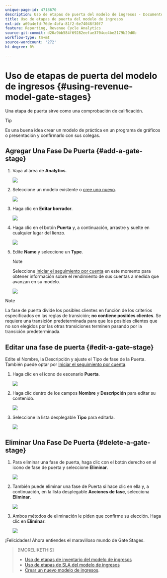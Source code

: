 ```yaml
---
unique-page-id: 4718670
description: Uso de etapas de puerta del modelo de ingresos - Documentos de Marketo - Documentación del producto
title: Uso de etapas de puerta del modelo de ingresos
exl-id: a69a4efd-76de-4bfa-81f2-6e74048f30f7
feature: Reporting, Revenue Cycle Analytics
source-git-commit: d20a9bb584f69282eefae3704ce4be2179b29d0b
workflow-type: tm+mt
source-wordcount: '272'
ht-degree: 0%

---
```


# Uso de etapas de puerta del modelo de ingresos {#using-revenue-model-gate-stages}

Una etapa de puerta sirve como una comprobación de calificación.

>[!TIP]
>
>Es una buena idea crear un modelo de práctica en un programa de gráficos o presentación y confirmarlo con sus colegas.

## Agregar Una Fase De Puerta {#add-a-gate-stage}

1. Vaya al área de **Analytics**.

   ![](assets/image2015-4-27-23-3a27-3a43.png)

1. Seleccione un modelo existente o [cree uno nuevo](/help/marketo/product-docs/reporting/revenue-cycle-analytics/revenue-cycle-models/create-a-new-revenue-model.md).

   ![](assets/image2015-4-27-15-3a6-3a30.png)

1. Haga clic en **Editar borrador**.

   ![](assets/image2015-4-27-12-3a10-3a49.png)

1. Haga clic en el botón **Puerta** y, a continuación, arrastre y suelte en cualquier lugar del lienzo.

   ![](assets/image2015-4-27-16-3a54-3a19.png)

1. Edite **Name** y seleccione un **Type**.

   >[!NOTE]
   >
   >Seleccione [Iniciar el seguimiento por cuenta](/help/marketo/product-docs/reporting/revenue-cycle-analytics/revenue-cycle-models/start-tracking-by-account-in-the-revenue-modeler.md) en este momento para obtener información sobre el rendimiento de sus cuentas a medida que avanzan en su modelo.

   ![](assets/image2015-4-28-12-3a1-3a7.png)

>[!NOTE]
>
>La fase de puerta divide los posibles clientes en función de los criterios especificados en las reglas de transición; **no contiene posibles clientes**. Se requiere una transición predeterminada para que los posibles clientes que no son elegidos por las otras transiciones terminen pasando por la transición predeterminada.

## Editar una fase de puerta {#edit-a-gate-stage}

Edite el Nombre, la Descripción y ajuste el Tipo de fase de la Puerta. También puede optar por [Iniciar el seguimiento por cuenta](/help/marketo/product-docs/reporting/revenue-cycle-analytics/revenue-cycle-models/start-tracking-by-account-in-the-revenue-modeler.md).

1. Haga clic en el icono de escenario **Puerta**.

   ![](assets/image2015-4-27-17-3a11-3a41.png)

1. Haga clic dentro de los campos **Nombre** y **Descripción** para editar su contenido.

   ![](assets/image2015-4-28-12-3a17-3a22.png)

1. Seleccione la lista desplegable **Tipo** para editarla.

   ![](assets/image2015-4-27-17-3a14-3a7.png)

## Eliminar Una Fase De Puerta {#delete-a-gate-stage}

1. Para eliminar una fase de puerta, haga clic con el botón derecho en el icono de fase de puerta y seleccione **Eliminar**.

   ![](assets/image2015-4-28-12-3a30-3a19.png)

1. También puede eliminar una fase de Puerta si hace clic en ella y, a continuación, en la lista desplegable **Acciones de fase**, selecciona **Eliminar**.

   ![](assets/image2015-4-28-12-3a56-3a28.png)

1. Ambos métodos de eliminación le piden que confirme su elección. Haga clic en **Eliminar**.

   ![](assets/image2015-4-28-12-3a52-3a22.png)

¡Felicidades! Ahora entiendes el maravilloso mundo de Gate Stages.

>[!MORELIKETHIS]
>
>* [Uso de etapas de inventario del modelo de ingresos](/help/marketo/product-docs/reporting/revenue-cycle-analytics/revenue-cycle-models/using-revenue-model-inventory-stages.md)
>* [Uso de etapas de SLA del modelo de ingresos](/help/marketo/product-docs/reporting/revenue-cycle-analytics/revenue-cycle-models/using-revenue-model-sla-stages.md)
>* [Crear un nuevo modelo de ingresos](/help/marketo/product-docs/reporting/revenue-cycle-analytics/revenue-cycle-models/create-a-new-revenue-model.md).
